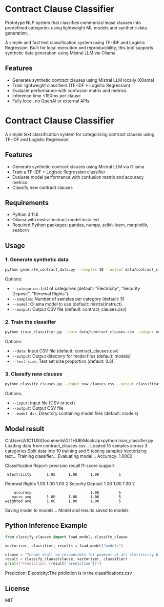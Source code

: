# Contract Clause Classifier

Prototype NLP system that classifies commercial lease clauses into predefined categories using lightweight ML models and synthetic data generation.

A simple and fast text classification system using TF-IDF and Logistic Regression. Built for local execution and reproducibility, this tool supports synthetic data generation using Mistral LLM via Ollama.

## Features

- Generate synthetic contract clauses using Mistral LLM locally (Ollama)
- Train lightweight classifiers (TF-IDF + Logistic Regression)
- Evaluate performance with confusion matrix and metrics
- Inference time <150ms per clause
- Fully local, no OpenAI or external APIs



# Contract Clause Classifier

A simple text classification system for categorizing contract clauses using TF-IDF and Logistic Regression.

## Features

- Generate synthetic contract clauses using Mistral LLM via Ollama
- Train a TF-IDF + Logistic Regression classifier
- Evaluate model performance with confusion matrix and accuracy metrics
- Classify new contract clauses

## Requirements

- Python 3.11.8
- Ollama with mistral:instruct model installed
- Required Python packages: pandas, numpy, scikit-learn, matplotlib, seaborn

## Usage

### 1. Generate synthetic data

```bash
python generate_contract_data.py --samples 10 --output data/contract_clauses.csv
```

Options:
- `--categories`: List of categories (default: "Electricity", "Security Deposit", "Renewal Rights")
- `--samples`: Number of samples per category (default: 5)
- `--model`: Ollama model to use (default: mistral:instruct)
- `--output`: Output CSV file (default: contract_clauses.csv)

### 2. Train the classifier

```bash
python train_classifier.py --data data/contract_clauses.csv --output models
```

Options:
- `--data`: Input CSV file (default: contract_clauses.csv)
- `--output`: Output directory for model files (default: models)
- `--test-size`: Test set size proportion (default: 0.3)

### 3. Classify new clauses

```bash
python classify_clauses.py --input new_clauses.csv --output classifications.csv
```

Options:
- `--input`: Input file (CSV or text)
- `--output`: Output CSV file
- `--model-dir`: Directory containing model files (default: models)

## Model result 

C:\Users\VICTUS\Documents\GITHUB\MockUp>python train_classifier.py
Loading data from contract_clauses.csv...
Loaded 15 samples across 3 categories
Split data into 10 training and 5 testing samples
Vectorizing text...
Training classifier...
Evaluating model...
Accuracy: 1.0000

Classification Report:
                  precision    recall  f1-score   support

     Electricity       1.00      1.00      1.00         1
  Renewal Rights       1.00      1.00      1.00         2
Security Deposit       1.00      1.00      1.00         2

        accuracy                           1.00         5
       macro avg       1.00      1.00      1.00         5
    weighted avg       1.00      1.00      1.00         5

Saving model to models...
Model and results saved to models

## Python Inference Example

```python
from classify_clauses import load_model, classify_clause

vectorizer, classifier, results = load_model("models")

clause = "Tenant shall be responsible for payment of all electricity bills."
result = classify_clause(clause, vectorizer, classifier)
print(f"Prediction: {result['prediction']}")
```
Prediction: Electricity:The pridiction is in the  classifications.csv


## License

MIT
